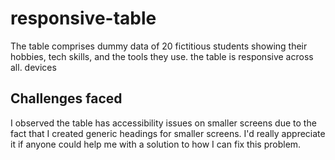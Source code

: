 # responsive-table

The table comprises dummy data of 20 fictitious students showing their hobbies, tech skills, and the tools they use.
the table is responsive across all. devices

## Challenges faced
I observed the table has accessibility issues on smaller screens due to the fact that I created generic headings for smaller screens.
I'd really appreciate it if anyone could help me with a solution to how I can fix this problem.
